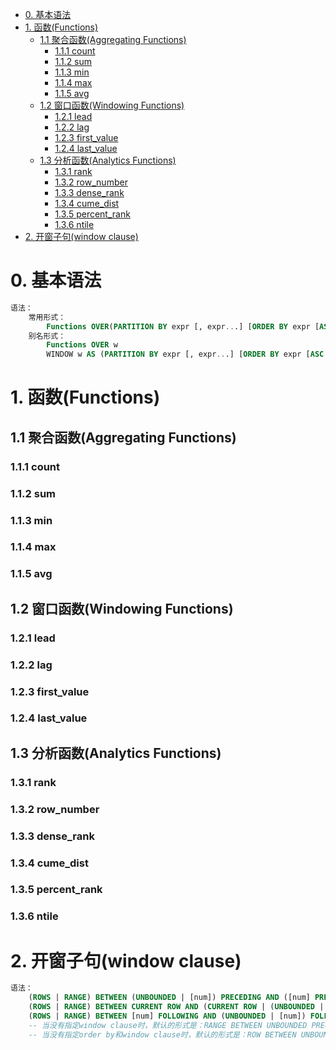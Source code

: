 <!-- TOC  -->
- [0. 基本语法](#0-基本语法)
- [1. 函数(Functions)](#1-函数functions)
    - [1.1 聚合函数(Aggregating Functions)](#11-聚合函数aggregating-functions)
        - [1.1.1 count](#111-count)
        - [1.1.2 sum](#112-sum)
        - [1.1.3 min](#113-min)
        - [1.1.4 max](#114-max)
        - [1.1.5 avg](#115-avg)
    - [1.2 窗口函数(Windowing Functions)](#12-窗口函数windowing-functions)
        - [1.2.1 lead](#121-lead)
        - [1.2.2 lag](#122-lag)
        - [1.2.3 first\_value](#123-first_value)
        - [1.2.4 last\_value](#124-last_value)
    - [1.3 分析函数(Analytics Functions)](#13-分析函数analytics-functions)
        - [1.3.1 rank](#131-rank)
        - [1.3.2 row\_number](#132-row_number)
        - [1.3.3 dense\_rank](#133-dense_rank)
        - [1.3.4 cume\_dist](#134-cume_dist)
        - [1.3.5 percent\_rank](#135-percent_rank)
        - [1.3.6 ntile](#136-ntile)
- [2. 开窗子句(window clause)](#2-开窗子句window-clause)
<!-- /TOC -->
# 0. 基本语法
```sql
语法：
    常用形式：
        Functions OVER(PARTITION BY expr [, expr...] [ORDER BY expr [ASC|DESC]] [window clause])
    别名形式：
        Functions OVER w
        WINDOW w AS (PARTITION BY expr [, expr...] [ORDER BY expr [ASC|DESC]] [window clause])
```
# 1. 函数(Functions)
## 1.1 聚合函数(Aggregating Functions)
### 1.1.1 count
### 1.1.2 sum
### 1.1.3 min
### 1.1.4 max
### 1.1.5 avg
## 1.2 窗口函数(Windowing Functions)
### 1.2.1 lead
### 1.2.2 lag
### 1.2.3 first_value
### 1.2.4 last_value
## 1.3 分析函数(Analytics Functions)
### 1.3.1 rank
### 1.3.2 row_number
### 1.3.3 dense_rank
### 1.3.4 cume_dist
### 1.3.5 percent_rank
### 1.3.6 ntile
# 2. 开窗子句(window clause)
```sql
语法：
    (ROWS | RANGE) BETWEEN (UNBOUNDED | [num]) PRECEDING AND ([num] PRECEDING | CURRENT ROW | (UNBOUNDED | [num]) FOLLOWING)
    (ROWS | RANGE) BETWEEN CURRENT ROW AND (CURRENT ROW | (UNBOUNDED | [num]) FOLLOWING)
    (ROWS | RANGE) BETWEEN [num] FOLLOWING AND (UNBOUNDED | [num]) FOLLOWING
    -- 当没有指定window clause时，默认的形式是：RANGE BETWEEN UNBOUNDED PRECEDING AND CURRENT ROW
    -- 当没有指定order by和window clause时，默认的形式是：ROW BETWEEN UNBOUNDED PRECEDING AND UNBOUNDED FOLLOWING
```
